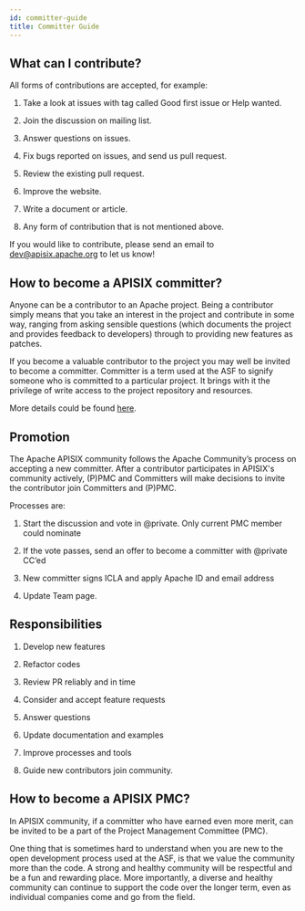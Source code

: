 ```yaml
---
id: committer-guide
title: Committer Guide
---
```


## What can I contribute?

All forms of contributions are accepted, for example:

1. Take a look at issues with tag called Good first issue or Help wanted.

2. Join the discussion on mailing list.

3. Answer questions on issues.

4. Fix bugs reported on issues, and send us pull request.

5. Review the existing pull request.

6. Improve the website.

7. Write a document or article.

8. Any form of contribution that is not mentioned above.

If you would like to contribute, please send an email to dev@apisix.apache.org to let us know!

## How to become a APISIX committer?

Anyone can be a contributor to an Apache project. Being a contributor simply means that you take an interest in the project and contribute in some way, ranging from asking sensible questions (which documents the project and provides feedback to developers) through to providing new features as patches.

If you become a valuable contributor to the project you may well be invited to become a committer. Committer is a term used at the ASF to signify someone who is committed to a particular project. It brings with it the privilege of write access to the project repository and resources.

More details could be found [here](https://community.apache.org/contributors/).

## Promotion

The Apache APISIX community follows the Apache Community’s process on accepting a new committer. After a contributor participates in APISIX's community actively, (P)PMC and Committers will make decisions to invite the contributor join Committers and (P)PMC.

Processes are:

1. Start the discussion and vote in @private. Only current PMC member could nominate

2. If the vote passes, send an offer to become a committer with @private CC’ed

3. New committer signs ICLA and apply Apache ID and email address

4. Update Team page.

## Responsibilities

1. Develop new features

2. Refactor codes

3. Review PR reliably and in time

4. Consider and accept feature requests

5. Answer questions

6. Update documentation and examples

7. Improve processes and tools

8. Guide new contributors join community.

## How to become a APISIX PMC?

In APISIX community, if a committer who have earned even more merit, can be invited to be a part of the Project Management Committee (PMC).

One thing that is sometimes hard to understand when you are new to the open development process used at the ASF, is that we value the community more than the code. A strong and healthy community will be respectful and be a fun and rewarding place. More importantly, a diverse and healthy community can continue to support the code over the longer term, even as individual companies come and go from the field.
